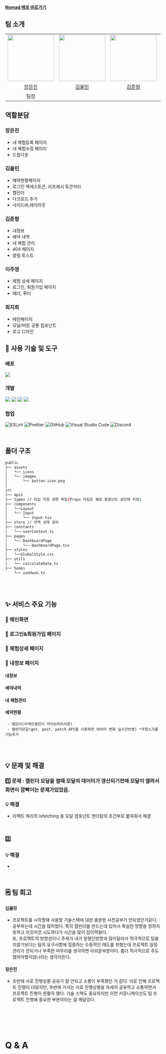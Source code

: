 **[Nomad 배포 바로가기](https://nomad-gold.vercel.app/)**

## 팀 소개
<table>
    <tr>
        <td align="center"><img src="https://github.com/eundin.png" width="150"></td>
        <td align="center"><img src="https://github.com/yulmai999.png" width="150"></td>
        <td align="center"><img src="https://github.com/FE3-part4-team2/-Nomad/assets/91825771/883065db-d08f-4fd6-9cf0-02863870c6c5" width="150"></td>
        <td align="center"><img src="https://github.com/2zzzyoung.png" width="150"></td>
        <td align="center"><img src="https://github.com/FE3-part4-team2/-Nomad/assets/73398624/32b4370c-db54-4535-8c85-ae403ca47ad7" width="150"></td>
    </tr>
    <tr>
        <td align="center"><a href="https://github.com/eundin">장은진</a></td>
        <td align="center"><a href="https://github.com/yulmai999">김율민</a></td>
        <td align="center"><a href="https://github.com/jjunhyuki">김준형</a></td>
        <td align="center"><a href="https://github.com/2zzzyoung">이주영</td>
        <td align="center"><a href="https://github.com/jihee1103">최지희</a></td>
    </tr>
    <tr>
        <td align="center">팀장</td>
    </tr>
</table>

## 역할분담
### 장은진
- 내 체험등록 페이지
- 내 체험수정 페이지
- 드랍다운

### 김율민
- 예약현황페이지
- 로그인 액세스토큰, 리프레시 토큰처리
- 캘린더
- 다크모드 추가
- 사이드바,레이아웃 

### 김준형
- 내정보
- 예약 내역
- 내 체험 관리
- 404 페이지
- 알림 토스트

### 이주영
- 체험 상세 페이지
- 로그인, 회원가입 페이지
- 헤더, 푸터

### 최지희
- 메인페이지
- 모달/버튼 공통 컴포넌트
- 로고 디자인




## 🔨 사용 기술 및 도구

### 배포

<img src="https://img.shields.io/badge/vercel-000000?style=for-the-badge&logo=vercel&logoColor=white">

### 개발

<img src="https://img.shields.io/badge/typescript-3178c6?style=for-the-badge&logo=typescript&logoColor=white"> <img src="https://img.shields.io/badge/react-61dafb?style=for-the-badge&logo=react&logoColor=white"> <img src="https://img.shields.io/badge/reqct_query-FF4154?style=for-the-badge&logo=reactquery&logoColor=white"> <img src="https://img.shields.io/badge/next.js_12-000000?style=for-the-badge&logo=nextdotjs&logoColor=white">


### 협업

![ESLint](https://img.shields.io/badge/ESLint-4B3263?style=for-the-badge&logo=eslint&logoColor=white)
![Prettier](https://img.shields.io/badge/Prettier-F7B93E?style=for-the-badge&logo=eslint&logoColor=white) ![GitHub](https://img.shields.io/badge/github-%23121011.svg?style=for-the-badge&logo=github&logoColor=white) ![Visual Studio Code](https://img.shields.io/badge/Visual%20Studio%20Code-0078d7.svg?style=for-the-badge&logo=visual-studio-code&logoColor=white)
![Discord](https://img.shields.io/badge/Discord-%235865F2.svg?style=for-the-badge&logo=discord&logoColor=white)

<br/>

## 폴더 구조

```bash
public
├── assets
│   └── icons
│   └── images
│       └── button-icon.png
│ 
src
├── apis 
├── types // 타입 지정 관련 파일(Props 타입은 해당 컴포넌트 상단에 지정)
├── components 
│   └──Layout
│   └── Input
│       └── Input.tsx
├── store // 전역 상태 관리
├── constants
│   └── userContext.ts
├── pages 
│   └── DashboardPage
│       └── DashboardPage.tsx
├── styles
│   └──GlobalStyle.css
├── utils  
│   └── calculateDate.ts
├── hooks  
    └── useHook.ts
```
<br/><br/>

## ✨ 서비스 주요 기능


### 📄 메인화면


### 📄 로그인&회원가입 페이지

### 📄 체험상세 페이지

### 📄 내정보 페이지
 #### 내정보
 #### 예약내역
 #### 내 체험관리
 #### 예약현황
     - 캘린더(리액트캘린더 라이브러리사용)
     - 캘린더모달(get, post, patch API를 사용하면 데이터 변화 실시간반영) *무한스크롤기능추가
     



<br/><br/>


## 💡 문제 및 해결

### 1️⃣ 문제 : 캘린더 모달을 열때 모달의 데이터가 갱신되기전에 모달이 열려서 화면이 깜빡이는 문제가있었음.
### 💡 해결 
- 리액트 쿼리의 isfetching 을 모달 컴포넌트 랜더링의 조건부로 붙여줘서 해결
<br/>

### 2️⃣ 
### 💡 해결 
- 

<br/>

## 🗒️ 팀 회고

#### 김율민
- 프로젝트를 시작할때 사용할 기술스택에 대한 충분한 사전공부가 안되었던거같다. 공부하는데 시간을 많이썼다.
  특히 캘린더를 만드는데 있어서 확실한 방향을 정하지못하고 이것저것 시도하다가 시간을 많이 잡아먹혔다. <br/>
  또, 프로젝트의 방향성이나 주제가 내가 원했던방향과 많이달라서 적극적으로 팀을 이끌기보다는 팀의 요구사항에 집중하는 수동적인 태도를 취했는데
  프로젝트 일정관리가 안되거나 부족한 마무리를 생각하면 아쉬운부분이다. 좀더 적극적으로 주도했어야했지않나라는 생각이든다.  

#### 장은진
- 초반에 서로 진행상황 공유가 잘 안되고 소통이 부족했던 거 같다. 이로 인해 프로젝트 진행이 더뎠지만, 후반에 가서는 서로 진행상황을 자세히 공유하고 소통하면서 프로젝트 진행이 원활히 됐다. 기술 스택도 중요하지만 이런 커뮤니케이션도 팀 프로젝트 진행에 중요한 부분이라는 걸 깨달았다.

<br/><br/>
<br/><br/>

# Q & A


<br/><br/>
<br/><br/>
<br/><br/>
